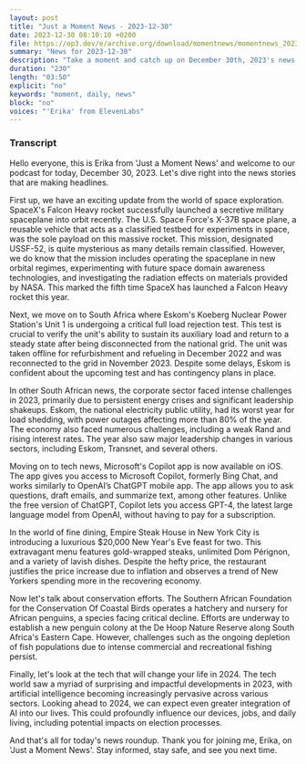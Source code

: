 ```yaml
---
layout: post
title: "Just a Moment News - 2023-12-30"
date: 2023-12-30 08:10:10 +0200
file: https://op3.dev/e/archive.org/download/momentnews/momentnews_2023-12-30.mp3
summary: "News for 2023-12-30"
description: "Take a moment and catch up on December 30th, 2023's news."
duration: "230"
length: "03:50"
explicit: "no"
keywords: "moment, daily, news"
block: "no"
voices: "'Erika' from ElevenLabs"
---
```


### Transcript

Hello everyone, this is Erika from 'Just a Moment News' and welcome to our podcast for today, December 30, 2023. Let's dive right into the news stories that are making headlines.

First up, we have an exciting update from the world of space exploration. SpaceX's Falcon Heavy rocket successfully launched a secretive military spaceplane into orbit recently. The U.S. Space Force's X-37B space plane, a reusable vehicle that acts as a classified testbed for experiments in space, was the sole payload on this massive rocket. This mission, designated USSF-52, is quite mysterious as many details remain classified. However, we do know that the mission includes operating the spaceplane in new orbital regimes, experimenting with future space domain awareness technologies, and investigating the radiation effects on materials provided by NASA. This marked the fifth time SpaceX has launched a Falcon Heavy rocket this year.

Next, we move on to South Africa where Eskom's Koeberg Nuclear Power Station's Unit 1 is undergoing a critical full load rejection test. This test is crucial to verify the unit's ability to sustain its auxiliary load and return to a steady state after being disconnected from the national grid. The unit was taken offline for refurbishment and refueling in December 2022 and was reconnected to the grid in November 2023. Despite some delays, Eskom is confident about the upcoming test and has contingency plans in place.

In other South African news, the corporate sector faced intense challenges in 2023, primarily due to persistent energy crises and significant leadership shakeups. Eskom, the national electricity public utility, had its worst year for load shedding, with power outages affecting more than 80% of the year. The economy also faced numerous challenges, including a weak Rand and rising interest rates. The year also saw major leadership changes in various sectors, including Eskom, Transnet, and several others.

Moving on to tech news, Microsoft's Copilot app is now available on iOS. The app gives you access to Microsoft Copilot, formerly Bing Chat, and works similarly to OpenAI’s ChatGPT mobile app. The app allows you to ask questions, draft emails, and summarize text, among other features. Unlike the free version of ChatGPT, Copilot lets you access GPT-4, the latest large language model from OpenAI, without having to pay for a subscription.

In the world of fine dining, Empire Steak House in New York City is introducing a luxurious $20,000 New Year's Eve feast for two. This extravagant menu features gold-wrapped steaks, unlimited Dom Pérignon, and a variety of lavish dishes. Despite the hefty price, the restaurant justifies the price increase due to inflation and observes a trend of New Yorkers spending more in the recovering economy.

Now let's talk about conservation efforts. The Southern African Foundation for the Conservation Of Coastal Birds operates a hatchery and nursery for African penguins, a species facing critical decline. Efforts are underway to establish a new penguin colony at the De Hoop Nature Reserve along South Africa's Eastern Cape. However, challenges such as the ongoing depletion of fish populations due to intense commercial and recreational fishing persist.

Finally, let's look at the tech that will change your life in 2024. The tech world saw a myriad of surprising and impactful developments in 2023, with artificial intelligence becoming increasingly pervasive across various sectors. Looking ahead to 2024, we can expect even greater integration of AI into our lives. This could profoundly influence our devices, jobs, and daily living, including potential impacts on election processes.

And that's all for today's news roundup. Thank you for joining me, Erika, on 'Just a Moment News'. Stay informed, stay safe, and see you next time.
